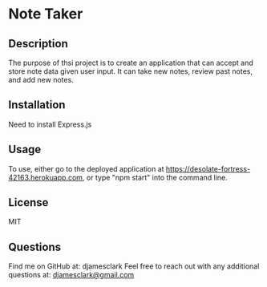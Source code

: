 # Note Taker

## Description
  The purpose of thsi project is to create an application that can accept and store note data given user input. It can take new notes, review past notes, and add new notes.
  
## Installation
  Need to install Express.js

## Usage
  To use, either go to the deployed application at https://desolate-fortress-42163.herokuapp.com, or type "npm start" into the command line.

## License
  MIT

## Questions
  Find me on GitHub at: djamesclark
  Feel free to reach out with any additional questions at: djamesclark@gmail.com